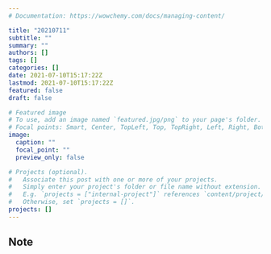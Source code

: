 ```yaml
---
# Documentation: https://wowchemy.com/docs/managing-content/

title: "20210711"
subtitle: ""
summary: ""
authors: []
tags: []
categories: []
date: 2021-07-10T15:17:22Z
lastmod: 2021-07-10T15:17:22Z
featured: false
draft: false

# Featured image
# To use, add an image named `featured.jpg/png` to your page's folder.
# Focal points: Smart, Center, TopLeft, Top, TopRight, Left, Right, BottomLeft, Bottom, BottomRight.
image:
  caption: ""
  focal_point: ""
  preview_only: false

# Projects (optional).
#   Associate this post with one or more of your projects.
#   Simply enter your project's folder or file name without extension.
#   E.g. `projects = ["internal-project"]` references `content/project/deep-learning/index.md`.
#   Otherwise, set `projects = []`.
projects: []
---
```


## Note

